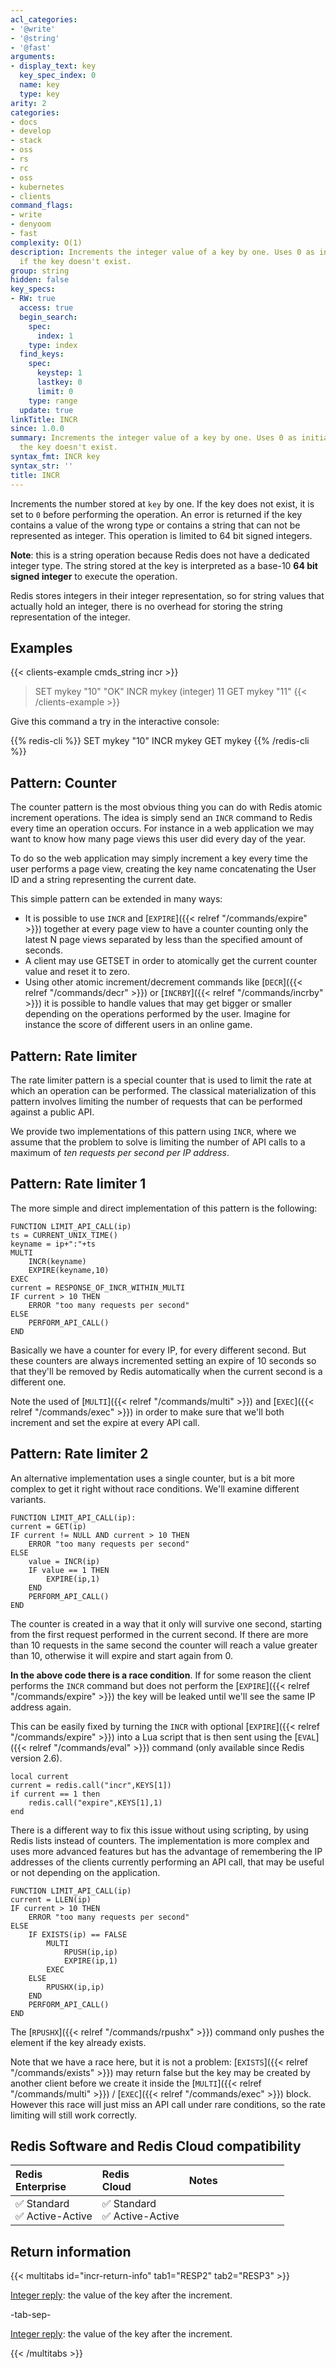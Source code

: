 ```yaml
---
acl_categories:
- '@write'
- '@string'
- '@fast'
arguments:
- display_text: key
  key_spec_index: 0
  name: key
  type: key
arity: 2
categories:
- docs
- develop
- stack
- oss
- rs
- rc
- oss
- kubernetes
- clients
command_flags:
- write
- denyoom
- fast
complexity: O(1)
description: Increments the integer value of a key by one. Uses 0 as initial value
  if the key doesn't exist.
group: string
hidden: false
key_specs:
- RW: true
  access: true
  begin_search:
    spec:
      index: 1
    type: index
  find_keys:
    spec:
      keystep: 1
      lastkey: 0
      limit: 0
    type: range
  update: true
linkTitle: INCR
since: 1.0.0
summary: Increments the integer value of a key by one. Uses 0 as initial value if
  the key doesn't exist.
syntax_fmt: INCR key
syntax_str: ''
title: INCR
---
```

Increments the number stored at `key` by one.
If the key does not exist, it is set to `0` before performing the operation.
An error is returned if the key contains a value of the wrong type or contains a
string that can not be represented as integer.
This operation is limited to 64 bit signed integers.

**Note**: this is a string operation because Redis does not have a dedicated
integer type.
The string stored at the key is interpreted as a base-10 **64 bit signed
integer** to execute the operation.

Redis stores integers in their integer representation, so for string values
that actually hold an integer, there is no overhead for storing the string
representation of the integer.

## Examples

{{< clients-example cmds_string incr >}}
> SET mykey "10"
"OK"
> INCR mykey
(integer) 11
> GET mykey
"11"
{{< /clients-example >}}

Give this command a try in the interactive console:

{{% redis-cli %}}
SET mykey "10"
INCR mykey
GET mykey
{{% /redis-cli %}}

## Pattern: Counter

The counter pattern is the most obvious thing you can do with Redis atomic
increment operations.
The idea is simply send an `INCR` command to Redis every time an operation
occurs.
For instance in a web application we may want to know how many page views this
user did every day of the year.

To do so the web application may simply increment a key every time the user
performs a page view, creating the key name concatenating the User ID and a
string representing the current date.

This simple pattern can be extended in many ways:

* It is possible to use `INCR` and [`EXPIRE`]({{< relref "/commands/expire" >}}) together at every page view to have
  a counter counting only the latest N page views separated by less than the
  specified amount of seconds.
* A client may use GETSET in order to atomically get the current counter value
  and reset it to zero.
* Using other atomic increment/decrement commands like [`DECR`]({{< relref "/commands/decr" >}}) or [`INCRBY`]({{< relref "/commands/incrby" >}}) it
  is possible to handle values that may get bigger or smaller depending on the
  operations performed by the user.
  Imagine for instance the score of different users in an online game.

## Pattern: Rate limiter

The rate limiter pattern is a special counter that is used to limit the rate at
which an operation can be performed.
The classical materialization of this pattern involves limiting the number of
requests that can be performed against a public API.

We provide two implementations of this pattern using `INCR`, where we assume
that the problem to solve is limiting the number of API calls to a maximum of
_ten requests per second per IP address_.

## Pattern: Rate limiter 1

The more simple and direct implementation of this pattern is the following:

```
FUNCTION LIMIT_API_CALL(ip)
ts = CURRENT_UNIX_TIME()
keyname = ip+":"+ts
MULTI
    INCR(keyname)
    EXPIRE(keyname,10)
EXEC
current = RESPONSE_OF_INCR_WITHIN_MULTI
IF current > 10 THEN
    ERROR "too many requests per second"
ELSE
    PERFORM_API_CALL()
END
```

Basically we have a counter for every IP, for every different second.
But these counters are always incremented setting an expire of 10 seconds so that
they'll be removed by Redis automatically when the current second is a different
one.

Note the used of [`MULTI`]({{< relref "/commands/multi" >}}) and [`EXEC`]({{< relref "/commands/exec" >}}) in order to make sure that we'll both
increment and set the expire at every API call.

## Pattern: Rate limiter 2

An alternative implementation uses a single counter, but is a bit more complex
to get it right without race conditions.
We'll examine different variants.

```
FUNCTION LIMIT_API_CALL(ip):
current = GET(ip)
IF current != NULL AND current > 10 THEN
    ERROR "too many requests per second"
ELSE
    value = INCR(ip)
    IF value == 1 THEN
        EXPIRE(ip,1)
    END
    PERFORM_API_CALL()
END
```

The counter is created in a way that it only will survive one second, starting
from the first request performed in the current second.
If there are more than 10 requests in the same second the counter will reach a
value greater than 10, otherwise it will expire and start again from 0.

**In the above code there is a race condition**.
If for some reason the client performs the `INCR` command but does not perform
the [`EXPIRE`]({{< relref "/commands/expire" >}}) the key will be leaked until we'll see the same IP address again.

This can be easily fixed by turning the `INCR` with optional [`EXPIRE`]({{< relref "/commands/expire" >}}) into a Lua
script that is then sent using the [`EVAL`]({{< relref "/commands/eval" >}}) command (only available since Redis version
2.6).

```
local current
current = redis.call("incr",KEYS[1])
if current == 1 then
    redis.call("expire",KEYS[1],1)
end
```

There is a different way to fix this issue without using scripting, by using
Redis lists instead of counters.
The implementation is more complex and uses more advanced features but has the
advantage of remembering the IP addresses of the clients currently performing an
API call, that may be useful or not depending on the application.

```
FUNCTION LIMIT_API_CALL(ip)
current = LLEN(ip)
IF current > 10 THEN
    ERROR "too many requests per second"
ELSE
    IF EXISTS(ip) == FALSE
        MULTI
            RPUSH(ip,ip)
            EXPIRE(ip,1)
        EXEC
    ELSE
        RPUSHX(ip,ip)
    END
    PERFORM_API_CALL()
END
```

The [`RPUSHX`]({{< relref "/commands/rpushx" >}}) command only pushes the element if the key already exists.

Note that we have a race here, but it is not a problem: [`EXISTS`]({{< relref "/commands/exists" >}}) may return
false but the key may be created by another client before we create it inside
the [`MULTI`]({{< relref "/commands/multi" >}}) / [`EXEC`]({{< relref "/commands/exec" >}}) block.
However this race will just miss an API call under rare conditions, so the rate
limiting will still work correctly.

## Redis Software and Redis Cloud compatibility

| Redis<br />Enterprise | Redis<br />Cloud | <span style="min-width: 9em; display: table-cell">Notes</span> |
|:----------------------|:-----------------|:------|
| <span title="Supported">&#x2705; Standard</span><br /><span title="Supported"><nobr>&#x2705; Active-Active</nobr></span> | <span title="Supported">&#x2705; Standard</span><br /><span title="Supported"><nobr>&#x2705; Active-Active</nobr></span> |  |

## Return information

{{< multitabs id="incr-return-info" 
    tab1="RESP2" 
    tab2="RESP3" >}}

[Integer reply](../../develop/reference/protocol-spec#integers): the value of the key after the increment.

-tab-sep-

[Integer reply](../../develop/reference/protocol-spec#integers): the value of the key after the increment.

{{< /multitabs >}}
